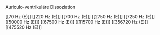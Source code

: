 Auriculo-ventrikuläre Dissoziation

[[70 Hz (E)]]
[[220 Hz (E)]]
[[700 Hz (E)]]
[[2750 Hz (E)]]
[[7250 Hz (E)]]
[[50000 Hz (E)]]
[[67500 Hz (E)]]
[[115700 Hz (E)]]
[[356720 Hz (E)]]
[[475520 Hz (E)]]